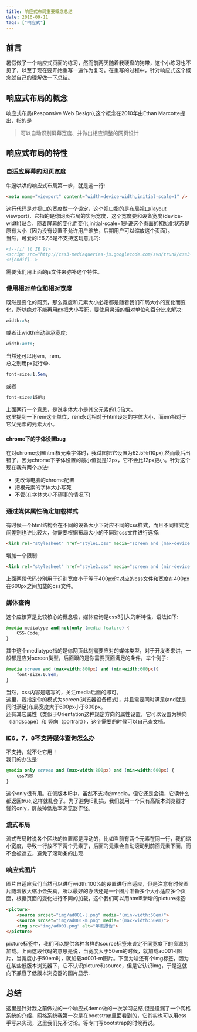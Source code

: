 ```yaml
---
title: 响应式布局重要概念总结
date: 2016-09-11
tags: ["响应式"]
---
```

## 前言
暑假做了一个响应式页面的练习，然而前两天随着我硬盘的狗带，这个小练习也不见了，以至于现在要开始重写一遍作为复习。在重写的过程中，针对响应式这个概念就自己的理解做一下总结。    

## 响应式布局的概念
响应式布局(Responsive Web Design),这个概念在2010年由Ethan Marcotte提出，指的是
>可以自动识别屏幕宽度、并做出相应调整的网页设计

## 响应式布局的特性
### 自适应屏幕的网页宽度
牛逼哄哄的响应式布局第一步，就是这一行:    
```html
<meta name="viewport" content="width=device-width,initial-scale=1" />   
```
这行代码是对视口的宽度做一个设定，这个视口指的是布局视口(layout viewport)，它指的是你网页布局的实际宽度，这个宽度要和设备宽度(device-width)贴合，随着屏幕的变化而变化,initial-scale=1是说这个页面的初始化状态是原有大小（因为没有设置不允许用户缩放，后期用户可以缩放这个页面）。    
当然，可爱的IE6,7,8是不支持这玩意儿的:  
```html   
<!--[if lt IE 9]>
<script src="http://css3-mediaqueries-js.googlecode.com/svn/trunk/css3-mediaqueries.js"></script>
<![endif]-->
```
需要我们用上面的js文件来弥补这个特性。    
    
### 使用相对单位和相对宽度
既然是变化的网页，那么宽度和元素大小必定都是随着我们布局大小的变化而变化，所以绝对不能再用px把大小写死，要使用灵活的相对单位和百分比来解决:    
```css
width:x%;
```
或者让width自动继承宽度:    
```css
width:auto;
```
当然还可以用em，rem。    
总之别用px就行😂.    
```css
font-size:1.5em;
```
或者 
```css
font-size:150%;
```
上面两行一个意思，是说字体大小是其父元素的1.5倍大。    
这里提到一下rem这个单位，rem永远相对于html设定的字体大小，而em相对于它父元素的元素大小。  
#### chrome下的字体设置bug
在对chrome设置html根元素字体时，我试图把它设置为62.5％(10px),然而最后出错了，因为chrome下字体设置的最小值就是12px，它不会比12px更小。针对这个现在我有两个办法:    
- 更改你电脑的chrome配置
- 把根元素的字体大小写死
- 不管(在字体大小不碍事的情况下)

### 通过媒体属性确定加载样式
有时候一个html结构会在不同的设备大小下对应不同的css样式，而且不同样式之间差别也许比较大，你需要根据布局大小的不同对css文件进行选择:     
```html
<link rel="stylesheet" href="style1.css" media="screen and (max-device:400px)" />
```
增加一个限制:   
```html
<link rel="stylesheet" href="style2.css" media="screen and (min-device-width:400px) and (max-device-width="600px") />
```
上面两段代码分别用于识别宽度小于等于400px时对应的css文件和宽度在400px在600px之间加载的css文件。    

### 媒体查询
这个应该算是比较核心的概念啦，媒体查询是css3引入的新特性，语法如下:    
```css
@media mediatype and|not|only (media feature) {
    CSS-Code;
}
```
其中这个mediatype指的是你网页此刻需要应对的媒体类型，对于开发者来讲，一般都是应对screen类型，后面跟的是你需要页面满足的条件，举个例子:    
```css
@media screen and (max-width:800px) and (min-width:600px){
    font-size:0.8em;
}
```
当然，css内容是瞎写的，关注media后面的即可。    
这里，我指定你的模式为screen(浏览器设备模式)，并且需要同时满足(and就是同时满足)布局宽度大于600px小于800px。    
还有其它属性（类似于Orientation这种规定方向的属性设置，它可以设置为横向（landscape）和 竖向（portrait）），这个需要的时候可以自己查文档。
    
### IE6，7，8不支持媒体查询怎么办    
不支持，就不让它用！    
我们的办法是:    
```css
@media only screen and (max-width:800px) and (min-width:600px) {
    css内容
}
```
这个only很有用。在低版本IE中，虽然不支持@media，但它还是会读，它读什么都返回true,这样就乱套了。为了避免IE乱搞，我们就用一个只有高版本浏览器才懂的only，屏蔽掉低版本浏览器作怪。    
     
### 流式布局
流式布局时说各个区块的位置都是浮动的，比如当前有两个元素在同一行，我们缩小宽度，导致一行放不下两个元素了，后面的元素会自动滚动到前面元素下面，而不会被遮去，避免了滚动条的出现.    
    
### 响应式图片
图片自适应我们当然可以进行width:100%的设置进行自适应，但是注意有时候图片随着放大缩小会失真，所以最好的办法还是一个图片准备多个大小适应多个页面，根据页面的变化进行不同的加载，这个我们可以用html5新增的picture标签:    
```html
<picture>
    <source srcset="img/ad001-l.png" media="(min-width:50em)">
    <source srcset="img/ad001-m.png" media="(max-width:50em)">
    <img src="img/ad001.png" alt="年度报告">
</picture>
```
picture标签中，我们可以提供各种各样的source标签来设定不同宽度下的资源的加载。上面这段代码的意思是说，当宽度大于50em的时候，就加载ad001-l图片，当宽度小于50em时，就加载ad001-m图片。下面为啥还有个img标签，因为在某些低版本浏览器下，它不认识picture和source，但是它认识img，于是这就向下兼容了低版本浏览器的图片显示. 

## 总结
这里是针对我之前做过的一个响应式demo做的一次学习总结,但是遗漏了一个网格系统的介绍，网格系统我第一次是在bootstrap里面看到的，它其实也可以用css手写来实现，这里我们先不讨论。等专门写bootstrap的时候再说。 




